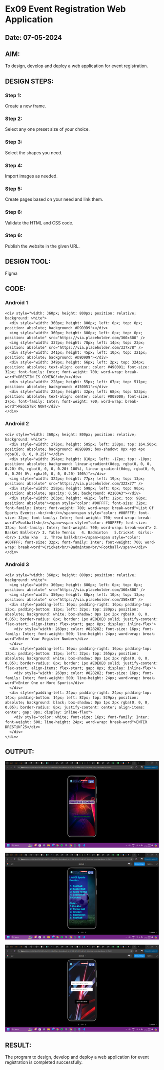 # Ex09 Event Registration Web Application
## Date: 07-05-2024

## AIM:
To design, develop and deploy a web application for event registration.

## DESIGN STEPS:

### Step 1:
Create a new frame.

### Step 2:
Select any one preset size of your choice.

### Step 3:
Select the shapes you need.

### Step 4:
Import images as needed.

### Step 5:
Create pages based on your need and link them.

### Step 6:

Validate the HTML and CSS code.

### Step 6:

Publish the website in the given URL.

## DESIGN TOOL:
Figma

## CODE:

### Android 1
```
<div style="width: 360px; height: 800px; position: relative; background: white">
  <div style="width: 360px; height: 800px; left: 0px; top: 0px; position: absolute; background: #D9D9D9"></div>
  <img style="width: 360px; height: 800px; left: 0px; top: 0px; position: absolute" src="https://via.placeholder.com/360x800" />
  <img style="width: 337px; height: 78px; left: 14px; top: 23px; position: absolute" src="https://via.placeholder.com/337x78" />
  <div style="width: 341px; height: 45px; left: 10px; top: 321px; position: absolute; background: #D9D9D9"></div>
  <div style="width: 349px; height: 66px; left: 2px; top: 324px; position: absolute; text-align: center; color: #490091; font-size: 32px; font-family: Inter; font-weight: 700; word-wrap: break-word">DRESTIN IS COMING!<br/></div>
  <div style="width: 228px; height: 55px; left: 67px; top: 511px; position: absolute; background: #150051"></div>
  <div style="width: 224px; height: 32px; left: 68px; top: 523px; position: absolute; text-align: center; color: #008000; font-size: 27px; font-family: Inter; font-weight: 700; word-wrap: break-word">REGISTER NOW!</div>
</div>
```

### Android 2
```
<div style="width: 360px; height: 800px; position: relative; background: white">
  <div style="width: 275px; height: 585px; left: 258px; top: 164.50px; position: absolute; background: #D9D9D9; box-shadow: 0px 4px 4px rgba(0, 0, 0, 0.25)"></div>
  <div style="width: 394px; height: 810px; left: -17px; top: -10px; position: absolute; background: linear-gradient(0deg, rgba(0, 0, 0, 0.20) 0%, rgba(0, 0, 0, 0.20) 100%), linear-gradient(0deg, rgba(0, 0, 0, 0.20) 0%, rgba(0, 0, 0, 0.20) 100%)"></div>
  <img style="width: 322px; height: 77px; left: 19px; top: 13px; position: absolute" src="https://via.placeholder.com/322x77" />
  <div style="width: 258px; height: 598px; left: 0px; top: 90px; position: absolute; opacity: 0.50; background: #2100A3"></div>
  <div style="width: 263px; height: 461px; left: 12px; top: 98px; position: absolute"><span style="color: #00FFFF; font-size: 32px; font-family: Inter; font-weight: 700; word-wrap: break-word">List Of Sports Events:-<br/><br/></span><span style="color: #00FFFF; font-size: 32px; font-family: Inter; font-weight: 700; word-wrap: break-word">Football<br/></span><span style="color: #00FFFF; font-size: 32px; font-family: Inter; font-weight: 700; word-wrap: break-word"> 2. Basket Ball<br/> 3. Table Tennis   4. Badminton   5.Cricket  Girls:-<br/> 1.Kho kho   2. Throw ball<br/></span><span style="color: #00FFFF; font-size: 32px; font-family: Inter; font-weight: 700; word-wrap: break-word">Cricket<br/>Badminton<br/>Football</span></div>
</div>
```

### Android 3
```
<div style="width: 360px; height: 800px; position: relative; background: white">
  <img style="width: 360px; height: 800px; left: 0px; top: 0px; position: absolute" src="https://via.placeholder.com/360x800" />
  <img style="width: 350px; height: 80px; left: 10px; top: 13px; position: absolute" src="https://via.placeholder.com/350x80" />
  <div style="padding-left: 16px; padding-right: 16px; padding-top: 12px; padding-bottom: 12px; left: 32px; top: 280px; position: absolute; background: white; box-shadow: 0px 1px 2px rgba(0, 0, 0, 0.05); border-radius: 8px; border: 1px #E0E0E0 solid; justify-content: flex-start; align-items: flex-start; gap: 8px; display: inline-flex">
    <div style="width: 263px; color: #828282; font-size: 16px; font-family: Inter; font-weight: 500; line-height: 24px; word-wrap: break-word">Enter Your Register Number</div>
  </div>
  <div style="padding-left: 16px; padding-right: 16px; padding-top: 12px; padding-bottom: 12px; left: 32px; top: 365px; position: absolute; background: white; box-shadow: 0px 1px 2px rgba(0, 0, 0, 0.05); border-radius: 8px; border: 1px #E0E0E0 solid; justify-content: flex-start; align-items: flex-start; gap: 8px; display: inline-flex">
    <div style="width: 263px; color: #828282; font-size: 16px; font-family: Inter; font-weight: 500; line-height: 24px; word-wrap: break-word">Enter One or More Sports</div>
  </div>
  <div style="padding-left: 24px; padding-right: 24px; padding-top: 14px; padding-bottom: 14px; left: 82px; top: 529px; position: absolute; background: black; box-shadow: 0px 1px 2px rgba(0, 0, 0, 0.05); border-radius: 8px; justify-content: center; align-items: center; gap: 8px; display: inline-flex">
    <div style="color: white; font-size: 16px; font-family: Inter; font-weight: 500; line-height: 24px; word-wrap: break-word">ENTER DRESTiN’25</div>
  </div>
</div>
```

## OUTPUT:

![alt text](<Screenshot 2024-05-07 133054.png>)

![alt text](<Screenshot 2024-05-07 133059.png>)

![alt text](<Screenshot 2024-05-07 133104.png>)

## RESULT:
The program to design, develop and deploy a web application for event registration is completed successfully.
